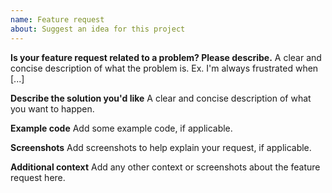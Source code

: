 ```yaml
---
name: Feature request
about: Suggest an idea for this project
---
```


**Is your feature request related to a problem? Please describe.**
A clear and concise description of what the problem is. Ex. I'm always frustrated when [...]

**Describe the solution you'd like**
A clear and concise description of what you want to happen.

**Example code**
Add some example code, if applicable.

**Screenshots**
Add screenshots to help explain your request, if applicable.

**Additional context**
Add any other context or screenshots about the feature request here.
